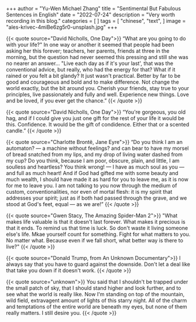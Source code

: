+++
author = "Yu-Wen Michael Zhang"
title = "Sentimental But Fabulous Sentences in English"
date = "2022-07-24"
description = "Very worth recording in this blog."
categories = [
]
tags = [
    "chinese",
    "text",
]
image = "ales-krivec-4miBe6zg5r0-unsplash.jpg"
+++

{{< quote source="David Nicholls, One Day">}}
“What are you going to do with your life?" In one way or another it seemed that people had been asking her this forever; teachers, her parents, friends at three in the morning, but the question had never seemed this pressing and still she was no nearer an answer... "Live each day as if it's your last', that was the conventional advice, but really, who had the energy for that? What if it rained or you felt a bit glandy? It just wasn't practical. Better by far to be good and courageous and bold and to make difference. Not change the world exactly, but the bit around you. Cherish your friends, stay true to your principles, live passionately and fully and well. Experience new things. Love and be loved, if you ever get the chance.”
{{< /quote >}}

{{< quote source="David Nicholls, One Day">}}
“You're gorgeous, you old hag, and if I could give you just one gift for the rest of your life it would be this. Confidence. It would be the gift of condidence. Either that or a scented candle.”
{{< /quote >}}

{{< quote source="Charlotte Brontë, Jane Eyre">}}
“Do you think I am an automaton? — a machine without feelings? and can bear to have my morsel of bread snatched from my lips, and my drop of living water dashed from my cup? Do you think, because I am poor, obscure, plain, and little, I am soulless and heartless? You think wrong! — I have as much soul as you — and full as much heart! And if God had gifted me with some beauty and much wealth, I should have made it as hard for you to leave me, as it is now for me to leave you. I am not talking to you now through the medium of custom, conventionalities, nor even of mortal flesh: it is my spirit that addresses your spirit; just as if both had passed through the grave, and we stood at God's feet, equal — as we are!”
{{< /quote >}}

{{< quote source="Gwen Stacy, The Amazing Spider-Man 2">}}
"What makes life valuable is that it doesn't last forever. What makes it precious is that it ends. To remind us that time is luck. So don't waste it living someone else's life. Mkae yourself count for something. Fight for what matters to you. No matter what. Because even if we fall short, what better way is there to live?"
{{< /quote >}}

{{< quote source="Donald Trump, from An Unknown Documentary">}}
I always say that you have to guard against the downside. Don't let a deal like that take you down if it doesn't work.
{{< /quote >}}

{{< quote source="unknown">}}
You said that I shouldn't be trapped under the small patch of sky, that I should stand higher and look further, and to see what the world is really like. Now I'm standing on top of the mountain, wild field, extravagent amount of lights of this starry night. All of the charm and temptations of the entire world are beneath my eyes, but none of them really matters. I still desire you.
{{< /quote >}}





